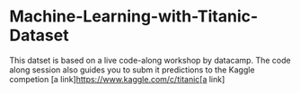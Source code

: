 # Machine-Learning-with-Titanic-Dataset
This datset is based on a live code-along workshop by datacamp. 
The code along session also guides you to subm it predictions to the Kaggle competion [a link]https://www.kaggle.com/c/titanic[a link]
